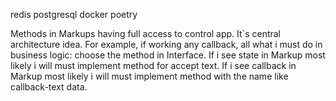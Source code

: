 redis postgresql docker poetry

Methods in Markups having full access to control app. It`s central architecture idea.
For example, if working any callback, all what i must do in business logic: choose the method in Interface.
If i see state in Markup most likely i will must implement method for accept text.
If i see callback in Markup most likely i will must implement method with the name like callback-text data.
